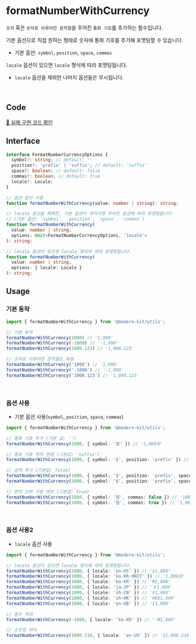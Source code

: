 # formatNumberWithCurrency

`숫자` 혹은 `숫자로 이루어진 문자열`을 주어진 `통화 기호`를 추가하는 함수입니다.

기본 옵션으로 직접 원하는 형태로 숫자에 통화 기호를 추가해 포맷팅할 수 있습니다.
- 기본 옵션: `symbol`, `position`, `space`, `commas`

`locale` 옵션이 있으면 `locale` 형식에 따라 포맷팅됩니다. 
- `locale` 옵션을 제외한 나머지 옵션들은 무시됩니다.

<br />

## Code
[🔗 실제 구현 코드 확인](https://github.com/modern-agile-team/modern-kit/blob/main/packages/utils/src/formatter/formatNumberWithCurrency/index.ts)

## Interface
```ts title="typescript"
interface FormatNumberCurrencyOptions {
  symbol?: string; // default: ''
  position?: 'prefix' | 'suffix'; // default: 'suffix'
  space?: boolean; // default: false
  commas?: boolean; // default: true
  locale?: Locale;
}
```
```ts title="typescript"
// 옵션 없이 사용
function formatNumberWithCurrency(value: number | string): string;

// locale 옵션을 제외한, 기본 옵션이 주어지면 주어진 옵션에 따라 포맷팅됩니다.
// (기본 옵션: `symbol`, `position`, `space`, `commas`)
function formatNumberWithCurrency(
  value: number | string,
  options: Omit<FormatNumberCurrencyOptions, 'locale'>
): string;

// locale 옵션이 있으면 locale 형식에 따라 포맷팅됩니다.
function formatNumberWithCurrency(
  value: number | string,
  options: { locale: Locale }
): string;
```

## Usage
### 기본 동작
```ts title="typescript"
import { formatNumberWithCurrency } from '@modern-kit/utils';

// 기본 동작
formatNumberWithCurrency(1000) // '1,000'
formatNumberWithCurrency(-1000) // '-1,000'
formatNumberWithCurrency(1000.123) // '1,000.123'

// 숫자로 이루어진 문자열도 허용
formatNumberWithCurrency('1000') // '1,000'
formatNumberWithCurrency('-1000') // '-1,000'
formatNumberWithCurrency('1000.123') // '1,000.123'
```

<br />

### 옵션 사용
- 기본 옵션 사용(`symbol`, `position`, `space`, `commas`)
```ts title="typescript"
import { formatNumberWithCurrency } from '@modern-kit/utils';

// 통화 기호 추가 (기본 값: '')
formatNumberWithCurrency(1000, { symbol: '원' }) // '1,000원'

// 통호 기호 위치 변경 (기본값: 'suffix')
formatNumberWithCurrency(1000, { symbol: '$', position: 'prefix' }) // '$1,000'

// 공백 추가 (기본값: false)
formatNumberWithCurrency(1000, { symbol: '$', position: 'prefix', space: false }) // '$1000'
formatNumberWithCurrency(1000, { symbol: '$', position: 'prefix', space: true }) // '$ 1000'

// 천의 단위 구분 여부 (기본값: true)
formatNumberWithCurrency(1000, { symbol: '원', commas: false }) // '1000원'
formatNumberWithCurrency(1000, { symbol: '원', commas: true }) // '1,000원'
```

<br />

### 옵션 사용2
- `locale` 옵션 사용
```ts title="typescript"
import { formatNumberWithCurrency } from '@modern-kit/utils';

// locale 옵션이 있으면 locale 형식에 따라 포맷팅됩니다.
formatNumberWithCurrency(1000, { locale: 'en-US' }) // '$1,000'
formatNumberWithCurrency(1000, { locale: 'ko-KR-UNIT' }) // '1,000원'
formatNumberWithCurrency(1000, { locale: 'ko-KR' }) // '₩1,000'
formatNumberWithCurrency(1000, { locale: 'ja-JP' }) // '￥1,000'
formatNumberWithCurrency(1000, { locale: 'zh-CN' }) // '¥1,000'
formatNumberWithCurrency(1000, { locale: 'zh-HK' }) // 'HK$1,000'
formatNumberWithCurrency(1000, { locale: 'en-GB' }) // '£1,000'

// 음수 처리
formatNumberWithCurrency(-1000, { locale: 'ko-KR' }) // '-₩1,000'

// 소숫점 처리
formatNumberWithCurrency(1000.234, { locale: 'en-US' }) // '$1,000.234'
```
